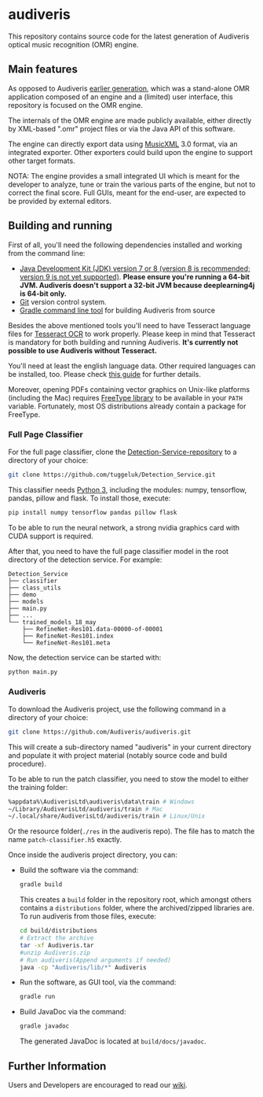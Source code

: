 # audiveris

This repository contains source code for the latest generation of Audiveris optical
music recognition (OMR) engine.

## Main features

As opposed to Audiveris [earlier generation][audiveris-eg], which was a stand-alone OMR application composed
of an engine and a (limited) user interface, this repository is focused on the OMR engine.

The internals of the OMR engine are made publicly available, either directly by XML-based ".omr" 
project files or via the Java API of this software.

The engine can directly export data using [MusicXML][musicxml] 3.0 format, via an integrated exporter.
Other exporters could build upon the engine to support other target formats.

NOTA: The engine provides a small integrated UI which is meant for the developer to analyze, 
tune or train the various parts of the engine, but not to correct the final score.
Full GUIs, meant for the end-user, are expected to be provided by external editors.

## Building and running

First of all, you'll need the following dependencies installed and working from
the command line:

+ [Java Development Kit (JDK) version 7 or 8 (version 8 is recommended; version 9 is not yet supported)][java].
  **Please ensure you're running a 64-bit JVM. Audiveris doesn't support a 32-bit
  JVM because deeplearning4j is 64-bit only.**
+ [Git](https://git-scm.com) version control system.
+ [Gradle command line tool](https://gradle.org) for building Audiveris from source

Besides the above mentioned tools you'll need to have Tesseract language files for
[Tesseract OCR][tesseract] to work properly. Please keep in mind that Tesseract is mandatory
for both building and running Audiveris. __It's currently not possible to use
Audiveris without Tesseract.__

You'll need at least the english language data. Other required languages can be
installed, too. Please check [this guide][tesseract-wiki] for further details.

Moreover, opening PDFs containing vector graphics on Unix-like platforms
(including the Mac) requires [FreeType library][freetype] to be available in your `PATH` variable.
Fortunately, most OS distributions already contain a package for FreeType.

### Full Page Classifier

For the full page classifier, clone the [Detection-Service-repository][detection-service] to a directory of your choice:

```sh
git clone https://github.com/tuggeluk/Detection_Service.git
``` 

This classifier needs [Python 3][python], including the modules: numpy, tensorflow, pandas, pillow and flask. To install those, execute:

```sh
pip install numpy tensorflow pandas pillow flask
```

To be able to run the neural network, a strong nvidia graphics card with CUDA support is required.

After that, you need to have the full page classifier model in the root directory of the detection service. For example:

```
Detection_Service
├── classifier
├── class_utils
├── demo
├── models
├── main.py
├── ...
└── trained_models_18_may
    ├── RefineNet-Res101.data-00000-of-00001
    ├── RefineNet-Res101.index
    └── RefineNet-Res101.meta
```

Now, the detection service can be started with:

```py
python main.py
```

### Audiveris

To download the Audiveris project, use the following command in a directory of your choice:

```sh
git clone https://github.com/Audiveris/audiveris.git
``` 

This will create a sub-directory named "audiveris" in your current directory and populate it with
project material (notably source code and build procedure).

To be able to run the patch classifier, you need to stow the model to either the training folder:
```sh
%appdata%\AudiverisLtd\audiveris\data\train # Windows
~/Library/AudiverisLtd/audiveris/train # Mac
~/.local/share/AudiverisLtd/audiveris/train # Linux/Unix
```

Or the resource folder(`./res` in the audiveris repo). The file has to match the name `patch-classifier.h5` exactly.

Once inside the audiveris project directory, you can:

* Build the software via the command:

    ```sh
    gradle build
    ```
    
    This creates a `build` folder in the repository root, which amongst others contains a `distributions` folder, where the archived/zipped libraries are. To run audiveris from those files, execute:
    
    ```sh
    cd build/distributions
    # Extract the archive
    tar -xf Audiveris.tar
    #unzip Audiveris.zip
    # Run audiveris(Append arguments if needed)
    java -cp "Audiveris/lib/*" Audiveris
    ```

* Run the software, as GUI tool, via the command:

    ```sh
    gradle run
    ```
    
* Build JavaDoc via the command:

    ```sh
    gradle javadoc
    ```
    
    The generated JavaDoc is located at `build/docs/javadoc`.

## Further Information

Users and Developers are encouraged to read our [wiki][audiveris-wiki].

[java]: http://www.oracle.com/technetwork/java/javase/downloads/index.html
[tesseract]: https://github.com/tesseract-ocr/tesseract
[tesseract-wiki]: https://github.com/tesseract-ocr/tesseract/wiki
[freetype]: https://www.freetype.org
[audiveris-wiki]: https://github.com/Audiveris/audiveris/wiki
[audiveris-eg]: https://github.com/Audiveris/audiveris-eg
[audiveris]: https://github.com/Audiveris
[musicxml]: http://www.musicxml.com/
[detection-service]: https://github.com/tuggeluk/Detection_Service
[python]: https://www.python.org/downloads/